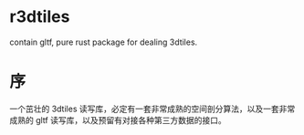 # r3dtiles
contain gltf, pure rust package for dealing 3dtiles.

# 序

一个茁壮的 3dtiles 读写库，必定有一套非常成熟的空间剖分算法，以及一套非常成熟的 gltf 读写库，以及预留有对接各种第三方数据的接口。
